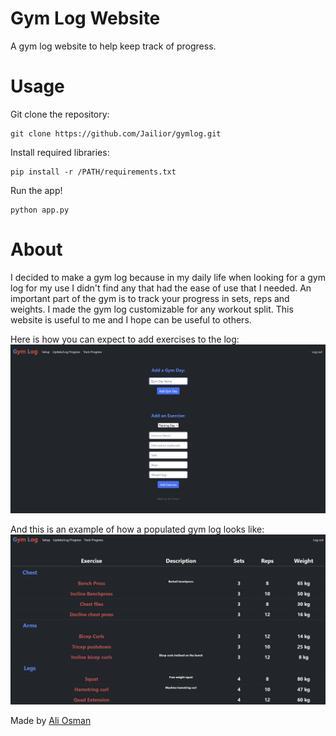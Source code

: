 # Gym Log Website
A gym log website to help keep track of progress.

# Usage
Git clone the repository:
```
git clone https://github.com/Jailior/gymlog.git
```

Install required libraries:
```
pip install -r /PATH/requirements.txt
```
Run the app!
```
python app.py
```

# About
I decided to make a gym log because in my daily life when looking for a gym log for my use I didn't find any that had the ease of use that I needed. 
An important part of the gym is to track your progress in sets, reps and weights. I made the gym log customizable for any workout split. This website is useful to me and I hope can be useful to others.

Here is how you can expect to add exercises to the log:
![](img/s182412.png)

And this is an example of how a populated gym log looks like:
![](img/s182537.png)


Made by [Ali Osman](https://github.com/Jailior)
